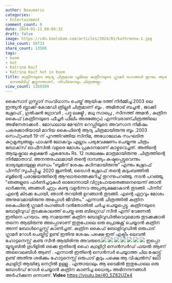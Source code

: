 ```yaml
---
author: Beaumaris
categories:
- Entertainment
comment_count: 0
date: 2024-01-11 08:04:33
draft: false
image: https://cdn.boolokam.com/articles/2024/01/kathreena-1.jpg
like_count: 59733
share_count: 13588
tags:
- boom
- hot
- Katrina Kaif
- Katrina Kaif hot in boom
title: കത്രീനയുടെ ആദ്യ ചിത്രമായ ധൂമിലെ കത്രീനയുടെ ഗ്ലാമർ രംഗങ്ങൾ ഇന്നും ആരാധകരുടെ
  നെഞ്ചിടിപ്പ് കൂട്ടുന്നതാണ്, വിഡിയോയും ചിത്രങ്ങളും
view_count: 1169309
---
```


കൈസാദ് ഗുസ്താദ് സംവിധാനം ചെയ്ത് ആയിഷ ദത്ത് നിർമ്മിച്ച 2003 ലെ ഇന്ത്യൻ ബ്ലാക്ക്-കോമഡി ത്രില്ലർ ചിത്രമാണ് ബൂം . അമിതാഭ് ബച്ചൻ , ജാക്കി ഷ്രോഫ് , ഗുൽഷൻ ഗ്രോവർ , പദ്മ ലക്ഷ്മി , മധു സാപ്രെ , സീനത്ത് അമൻ , കത്രീന കൈഫ് (കത്രീനയുടെ ഫീച്ചർ ഫിലിം അരങ്ങേറ്റം) എന്നിവരാണ്ചിത്രത്തിലെ അഭിനേതാക്കൾ . മോഡലായ മേഘ്‌ന റെഡ്ഡിയുടെ അവസാന നിമിഷം പകരക്കാരിയായി മാറിയ കൈഫിന്റെ ആദ്യ ചിത്രമായിരുന്നു ബൂം .2003 സെപ്റ്റംബർ 19-ന് പുറത്തിറങ്ങിയ സിനിമ, അധോലോക സംഘടിത കുറ്റകൃത്യങ്ങളും ഫാഷൻ ലോകവും എല്ലാം പര്യവേക്ഷണം ചെയ്യുന്നു ചിത്രം ബോക്‌സ് ഓഫീസിൽ വളരെ മോശം പ്രകടനമാണ് കാഴ്ചവെച്ചത്. അതിന്റെ ആയുഷ്കാല കളക്ഷൻ ഏകദേശം Rs. 12 ദശലക്ഷം മാത്രമായിരുന്നു .ചിത്രത്തിന്റെ നിർമ്മാതാവ്. അനന്തരഫലമായി തന്റെ ദാമ്പത്യം കഷ്ടപ്പെട്ടുവെന്നും ഭാര്യയുമായുള്ള ബന്ധം "ബൂമിന് ശേഷം കഠിനമായിരുന്നു" എന്നും ഷ്രോഫ് പിന്നീട് സൂചിപ്പിച്ചു. 2020 ജൂണിൽ, ടൈഗർ ഷ്രോഫ് തന്റെ കുടുംബത്തിൽ ബൂമിന്റെ പരാജയത്തിന്റെ ആഘാതത്തെക്കുറിച്ച് തുറന്നുപറഞ്ഞു. നടൻ പറഞ്ഞു, "ഞങ്ങളുടെ ഫർണിച്ചറുകൾ ഓരോന്നായി വിറ്റുപോയതെങ്ങനെയെന്ന് ഞാൻ ഓർക്കുന്നു, ഞങ്ങൾ ചുറ്റും കണ്ടു വളർന്നവ അപ്രത്യക്ഷമാകാൻ തുടങ്ങി. പിന്നീട് എന്റെ കിടക്ക പോയി, ഞാൻ തറയിൽ ഉറങ്ങാൻ തുടങ്ങി. എന്റെ ഏറ്റവും മോശം അനുഭവമായിരുന്നു അപ്പോൾ ജീവിതം." എന്നാൽ ചിത്രത്തിൽ കത്രിന കൈഫിന്റെ ഗ്ലാമർ രംഗങ്ങൾ വൻതോതിൽ ചർച്ച ചെയ്യപ്പെട്ടു. കത്രീനയുടെ ബോളിവുഡ് തുടക്കകാലത്ത് ചെയ്ത ഒരു ബിഗ്രെഡ് സീൻ എന്ന് വേണേൽ ഇതിനെ പറയാം. ആ സമയത്ത് കത്രിന ബോളിവുഡിൽവെറുമൊരു തുടക്കക്കാരി തന്നെ ആയിരുന്നു അപ്പൊഴാണ് ഇതുപോലെ ഒരു പ്രൊജക്റ്റ്‌ ചെയ്യാൻ കത്രിന അന്ന് ബോൾഡ്നെസ്സ് കാണിച്ചത്. കത്രിന കൈഫ്‌ ബോളിവുഡിൽ ഒരുപാട് ഗ്ലാമർ റോൾ ചെയ്തിട്ട് ഉണ്ട് ഇതിനു ശേഷം പക്ഷെ ഇത് എക്ട്രീം ലെവൽ ഹോട്ടനെസ്സ് കണ്ട സീൻ ആയിരിന്നു അവരുടെ.![](https://cdn.boolokam.com/articles/2024/01/kathreena-1.jpg) ![](https://cdn.boolokam.com/articles/2024/01/kathreena-7.jpg) ![](https://cdn.boolokam.com/articles/2024/01/kathreena-6.jpg) ![](https://cdn.boolokam.com/articles/2024/01/kathreena-2.jpg) ![](https://cdn.boolokam.com/articles/2024/01/kathreena-3.jpg) ![](https://cdn.boolokam.com/articles/2024/01/kathreena-4.jpg) ![](https://cdn.boolokam.com/articles/2024/01/kathreena-5.jpg) ഇപ്പൊ യൂട്യൂബിൽ ഗൂഗിളിൽ ഒക്കെ ഇതിന്റെ ഹൈ ക്വാളിറ്റി സെൻസർഡ് ഫയൽ ആണ് അവൈലബിൾ ആണ് . എന്നാൽ ഇതിന്റെ സെൻസർ ചെയ്യാത്ത ചില ഷോട്ട്സ് ഉണ്ട് അതിനു ശരിക്കും ഹോട്ടനെസ്സ് ഒരുപാട് കൂടും പക്ഷെ ആ വിഷ്വൽസ് ലോ ക്വാളിറ്റി ആയിട്ടേ നെറ്റിൽ ഉള്ളു . എന്തായാലും ആ ടൈമിൽ ഇതുപോലെ ഒരു ബോൾഡ് റോൾ ചെയ്യാൻ കത്രിന കാണിച്ച ധൈര്യം അഭിനന്ദനങ്ങൾ അർഹിക്കുന്ന ഒന്നാണ്. **Video** https://youtu.be/40_5Z82UZe4